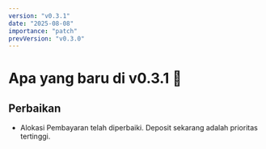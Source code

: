 ```yaml
---
version: "v0.3.1"
date: "2025-08-08"
importance: "patch"
prevVersion: "v0.3.0"
---
```


# Apa yang baru di v0.3.1 🔧

## Perbaikan
- Alokasi Pembayaran telah diperbaiki. Deposit sekarang adalah prioritas tertinggi.
